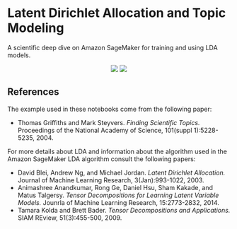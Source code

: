 # Latent Dirichlet Allocation and Topic Modeling

A scientific deep dive on Amazon SageMaker for training and using LDA models.

<p align="center">
<img src="https://github.com/awslabs/amazon-sagemaker-examples/blob/master/scientific_details_of_algorithms/lda_topic_modeling/img/img_documents.png">
<img src="https://github.com/awslabs/amazon-sagemaker-examples/blob/master/scientific_details_of_algorithms/lda_topic_modeling/img/img_topics.png">
</p>

## References

The example used in these notebooks come from the following paper:

* Thomas Griffiths and Mark Steyvers. *Finding Scientific Topics.* Proceedings
  of the National Academy of Science, 101(suppl 1):5228-5235, 2004.

For more details about LDA and information about the algorithm used in the
Amazon SageMaker LDA algorithm consult the following papers:

* David Blei, Andrew Ng, and Michael Jordan. *Latent Dirichlet Allocation.*
  Journal of Machine Learning Research, 3(Jan):993-1022, 2003.
* Animashree Anandkumar, Rong Ge, Daniel Hsu, Sham Kakade, and Matus Talgersy.
  *Tensor Decompositions for Learning Latent Variable Models.* Jounrla of
  Machine Learning Research, 15:2773-2832, 2014.
* Tamara Kolda and Brett Bader. *Tensor Decompositions and Applications.* SIAM
  REview, 51(3):455-500, 2009.
